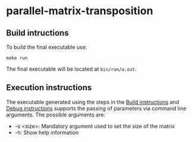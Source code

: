 # parallel-matrix-transposition

## Build intructions
To build the final executable use:
```shell 
make run
```

The final executable will be located at `` bin/run/a.out ``.

## Execution instructions

The executable generated using the steps in the [Build instructions](#build-intructions) and [Debug instructions](#debug-instructions)
supports the passing of parameters via command line arguments. The possible arguments are:
- -s \<size\>: Mandatory argument used to set the size of the matrix
- -h: Show help information